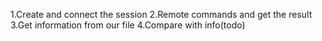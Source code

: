 1.Create and connect the session
2.Remote commands and get the result
3.Get information from our file
4.Compare with info(todo)
